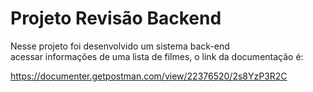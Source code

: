 # Projeto Revisão Backend


Nesse projeto foi desenvolvido um sistema back-end  
acessar informações de uma lista de filmes, o link da documentação é:

https://documenter.getpostman.com/view/22376520/2s8YzP3R2C


